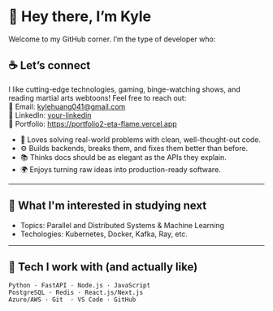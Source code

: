 # 👋 Hey there, I’m Kyle

Welcome to my GitHub corner. I’m the type of developer who:

## ☕ Let’s connect
I like cutting-edge technologies, gaming, binge-watching shows, and reading martial arts webtoons! Feel free to reach out:  
📨 Email: kylehuang041@gmail.com  
💼 LinkedIn: [your-linkedin](https://www.linkedin.com/in/kyle-h/)  
🌱 Portfolio: https://portfolio2-eta-flame.vercel.app  


- 🧠 Loves solving real-world problems with clean, well-thought-out code.
- ⚙️ Builds backends, breaks them, and fixes them better than before.
- 📚 Thinks docs should be as elegant as the APIs they explain.
- 🌍 Enjoys turning raw ideas into production-ready software.

---

## 🔎 What I'm interested in studying next

- Topics: Parallel and Distributed Systems & Machine Learning
- Techologies: Kubernetes, Docker, Kafka, Ray, etc.

---

## 🧪 Tech I work with (and actually like)

```text
Python · FastAPI · Node.js · JavaScript
PostgreSQL · Redis · React.js/Next.js
Azure/AWS · Git  · VS Code · GitHub
